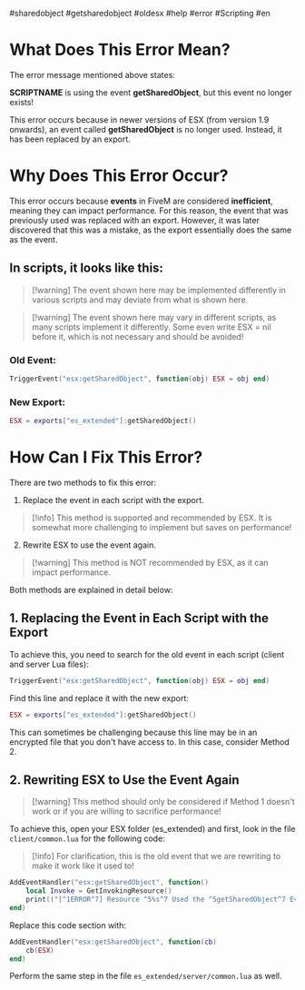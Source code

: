 #sharedobject #getsharedobject #oldesx #help #error #Scripting #en

# What Does This Error Mean?

The error message mentioned above states:

**SCRIPTNAME** is using the event **getSharedObject**, but this event no longer exists!

This error occurs because in newer versions of ESX (from version 1.9 onwards), an event called **getSharedObject** is no longer used. Instead, it has been replaced by an export.

# Why Does This Error Occur?

This error occurs because **events** in FiveM are considered **inefficient**, meaning they can impact performance. For this reason, the event that was previously used was replaced with an export. However, it was later discovered that this was a mistake, as the export essentially does the same as the event.

## In scripts, it looks like this:

> [!warning] The event shown here may be implemented differently in various scripts and may deviate from what is shown here.

> [!warning] The event shown here may vary in different scripts, as many scripts implement it differently. Some even write ESX = nil before it, which is not necessary and should be avoided!

### Old Event:
```lua
TriggerEvent("esx:getSharedObject", function(obj) ESX = obj end)
```

### New Export:
```lua
ESX = exports["es_extended"]:getSharedObject()
```

# How Can I Fix This Error?

There are two methods to fix this error:

1. Replace the event in each script with the export.
> [!info] This method is supported and recommended by ESX. It is somewhat more challenging to implement but saves on performance!

2. Rewrite ESX to use the event again.
> [!warning] This method is NOT recommended by ESX, as it can impact performance.

Both methods are explained in detail below:

## 1. Replacing the Event in Each Script with the Export

To achieve this, you need to search for the old event in each script (client and server Lua files):

```lua
TriggerEvent("esx:getSharedObject", function(obj) ESX = obj end)
```

Find this line and replace it with the new export:

```lua
ESX = exports["es_extended"]:getSharedObject()
```

This can sometimes be challenging because this line may be in an encrypted file that you don't have access to. In this case, consider Method 2.

## 2. Rewriting ESX to Use the Event Again
> [!warning] This method should only be considered if Method 1 doesn't work or if you are willing to sacrifice performance!

To achieve this, open your ESX folder (es_extended) and first, look in the file `client/common.lua` for the following code:

> [!info] For clarification, this is the old event that we are rewriting to make it work like it used to!

```lua
AddEventHandler("esx:getSharedObject", function()
	local Invoke = GetInvokingResource()
	print(("[^1ERROR^7] Resource ^5%s^7 Used the ^5getSharedObject^7 Event, this event ^1no longer exists!^7 Visit https://documentation.esx-framework.org/tutorials/tutorials-esx/sharedevent for how to fix!"):format(Invoke))
end)
```

Replace this code section with:

```lua
AddEventHandler("esx:getSharedObject", function(cb)
	cb(ESX)
end)
```

Perform the same step in the file `es_extended/server/common.lua` as well.